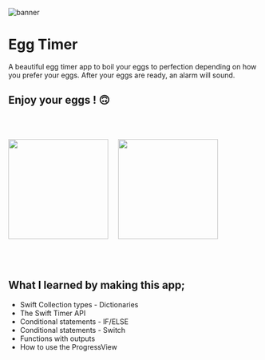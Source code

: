 ![banner](https://user-images.githubusercontent.com/55702254/190243270-41b39bd3-e88d-4dc0-841f-bcaf89be4fca.png)


# Egg Timer

A beautiful egg timer app to boil your eggs to perfection depending on how you prefer your eggs. After your eggs are ready, an alarm will sound.

## Enjoy your eggs ! 🙃

<br>
<br>


<img src="https://user-images.githubusercontent.com/55702254/190244647-66894160-bea3-43f6-989a-7b52d29a7328.png" width="200"> &nbsp; &nbsp; <img src="https://user-images.githubusercontent.com/55702254/190244651-6c364ffb-2b27-4e0d-88ce-f310f602fcaa.png" width="200">


<br>
<br>


## What I learned by making this app;

* Swift Collection types - Dictionaries
* The Swift Timer API
* Conditional statements - IF/ELSE
* Conditional statements - Switch
* Functions with outputs
* How to use the ProgressView

